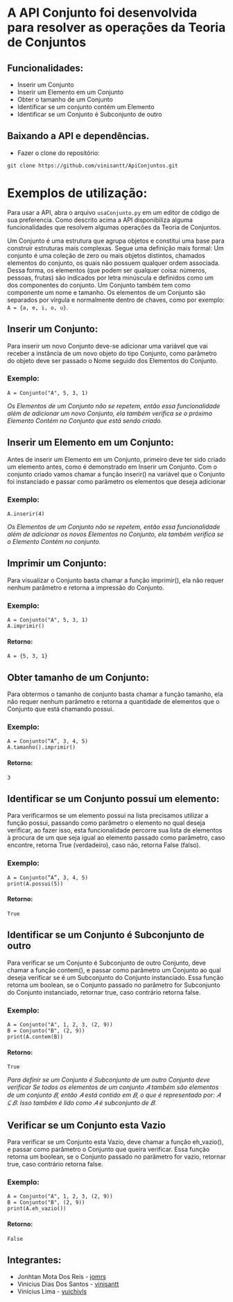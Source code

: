 # A API Conjunto foi desenvolvida para resolver as operações da Teoria de Conjuntos

## Funcionalidades:
- Inserir um Conjunto
- Inserir um Elemento em um Conjunto
- Obter o tamanho de um Conjunto
- Identificar se um conjunto contém um Elemento
- Identificar se um Conjunto é Subconjunto de outro

## Baixando a API e dependências.
- Fazer o clone do repositório:
```
git clone https://github.com/vinisantt/ApiConjuntos.git
```


# Exemplos de utilização:
Para usar a API, abra o arquivo `usaConjunto.py` em um editor de código de sua preferencia.
Como descrito acima a API disponibiliza alguma funcionalidades que resolvem algumas operações da Teoria de Conjuntos.

Um Conjunto é uma estrutura que agrupa objetos e constitui uma base para construir estruturas mais complexas.
Segue uma definição mais formal: Um conjunto é uma coleção de zero ou mais objetos distintos, chamados elementos do conjunto, os quais não possuem qualquer ordem associada. Dessa forma, os elementos (que podem ser qualquer coisa: números, pessoas, frutas) são indicados por letra minúscula e definidos como um dos componentes do conjunto.
Um Conjunto também tem como componente um nome e tamanho. Os elementos de um Conjunto são separados por vírgula e normalmente dentro de chaves, como por exemplo: `A = {a, e, i, o, u}`.

## Inserir um Conjunto:
Para inserir um novo Conjunto deve-se adicionar uma variável que vai receber a instância de um novo objeto do tipo Conjunto, como parâmetro do objeto deve ser passado o Nome seguido dos Elementos do Conjunto.
### Exemplo:
```
A = Conjunto("A", 5, 3, 1)
```
*Os Elementos de um Conjunto não se repetem, então essa funcionalidade além de adicionar um novo Conjunto, ela também verifica se o próximo Elemento Contém no Conjunto que está sendo criado.*

## Inserir um Elemento em um Conjunto:
Antes de inserir um Elemento em um Conjunto, primeiro deve ter sido criado um elemento antes, como é demonstrado em Inserir um Conjunto. Com o conjunto criado vamos chamar a função inserir() na variável que o Conjunto foi instanciado e passar como parâmetro os elementos que deseja adicionar
### Exemplo:
```
A.inserir(4)
```
*Os Elementos de um Conjunto não se repetem, então essa funcionalidade além de adicionar os novos Elementos no Conjunto, ela também verifica se o Elemento Contém no conjunto.*

## Imprimir um Conjunto:
Para visualizar o Conjunto basta chamar a função imprimir(), ela não requer nenhum parâmetro e retorna a impressão do Conjunto.
### Exemplo:
```
A = Conjunto("A", 5, 3, 1)
A.imprimir()
```
#### Retorno:
```
A = {5, 3, 1}
```

## Obter tamanho de um Conjunto: 
Para obtermos o tamanho de conjunto basta chamar a função tamanho, ela não requer nenhum parâmetro e retorna a quantidade de elementos que o Conjunto que está chamando possui.
### Exemplo: 
```
A = Conjunto(“A”, 3, 4, 5)
A.tamanho().imprimir()
```
#### Retorno:
```
3
```

## Identificar se um Conjunto possui um elemento:
Para verificarmos se um elemento possui na lista precisamos utilizar a função possui, passando como parâmetro o elemento no qual deseja verificar, ao fazer isso, esta funcionalidade percorre sua lista de elementos à procura de um que seja igual ao elemento passado como parâmetro, caso encontre, retorna True (verdadeiro), caso não, retorna False (falso).
### Exemplo:
```
A = Conjunto(“A”, 3, 4, 5)
print(A.possui(5))
```
#### Retorno:
```
True
```

## Identificar se um Conjunto é Subconjunto de outro
Para verificar se um Conjunto é Subconjunto de outro Conjunto, deve chamar a função contem(), e passar como parâmetro um Conjunto ao qual deseja verificar se é um Subconjunto do Conjunto instanciado. Essa função retorna um boolean, se o Conjunto passado no parâmetro for Subconjunto do Conjunto instanciado, retornar true, caso contrário retorna false.
### Exemplo:
```
A = Conjunto("A", 1, 2, 3, (2, 9))
B = Conjunto("B", (2, 9))
print(A.contem(B))
```
#### Retorno:
```
True
```
*Para definir se um Conjunto é Subconjunto de um outro Conjunto deve verificar Se todos os elementos de um conjunto 𝐴 também são elementos de um conjunto 𝐵, então 𝐴 está contido em 𝐵, o que é representado por: 𝐴 ⊆ 𝐵. Isso também é lido como 𝐴 é subconjunto de 𝐵.*

## Verificar se um Conjunto esta Vazio
Para verificar se um Conjunto esta Vazio, deve chamar a função eh_vazio(), e passar como parâmetro o Conjunto que queira verificar. Essa função retorna um boolean, se o Conjunto passado no parâmetro for vazio, retornar true, caso contrário retorna false.
### Exemplo:
```
A = Conjunto("A", 1, 2, 3, (2, 9))
B = Conjunto("B", (2, 9))
print(A.eh_vazio())
```
#### Retorno:
```
False
```




## Integrantes:
- Jonhtan Mota Dos Reis - [jomrs](https://github.com/jomrs)
- Vinicius Dias Dos Santos - [vinisantt](https://github.com/vinisantt)
- Vinícius Lima - [yuichivls](https://github.com/yuichivls)
